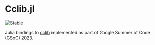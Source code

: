 # Cclib.jl

[![Stable](https://img.shields.io/badge/docs-stable-blue.svg)](https://cclib.github.io/Cclib.jl/dev/)

Julia bindings to [cclib](https://github.com/cclib/cclib) implemented as part of Google Summer of Code (GSoC) 2023.


